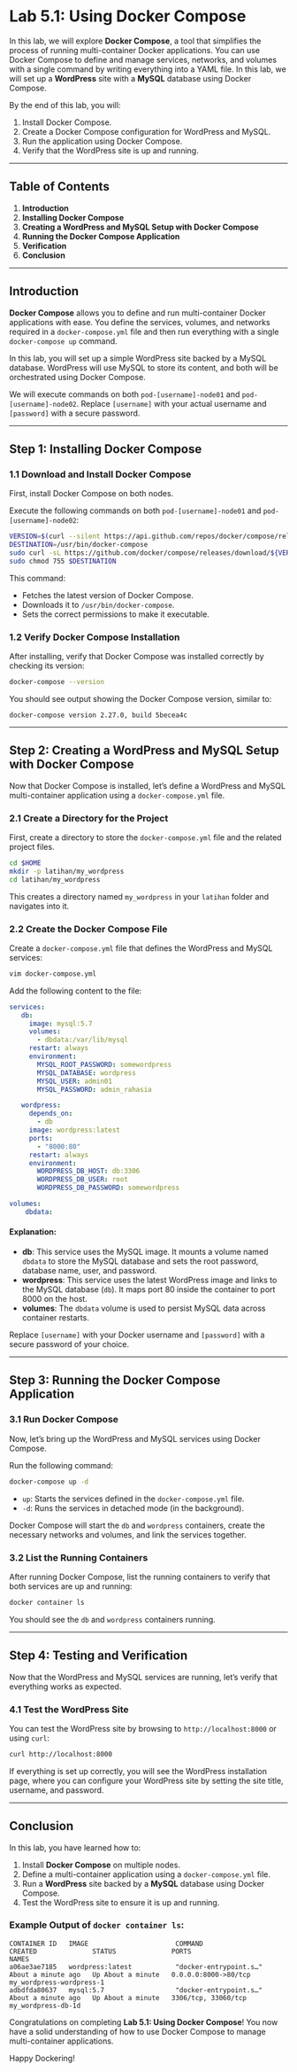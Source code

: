 # Lab 5.1: Using Docker Compose

In this lab, we will explore **Docker Compose**, a tool that simplifies the process of running multi-container Docker applications. You can use Docker Compose to define and manage services, networks, and volumes with a single command by writing everything into a YAML file. In this lab, we will set up a **WordPress** site with a **MySQL** database using Docker Compose.

By the end of this lab, you will:
1. Install Docker Compose.
2. Create a Docker Compose configuration for WordPress and MySQL.
3. Run the application using Docker Compose.
4. Verify that the WordPress site is up and running.

---

## Table of Contents
1. **Introduction**
2. **Installing Docker Compose**
3. **Creating a WordPress and MySQL Setup with Docker Compose**
4. **Running the Docker Compose Application**
5. **Verification**
6. **Conclusion**

---

## Introduction

**Docker Compose** allows you to define and run multi-container Docker applications with ease. You define the services, volumes, and networks required in a `docker-compose.yml` file and then run everything with a single `docker-compose up` command.

In this lab, you will set up a simple WordPress site backed by a MySQL database. WordPress will use MySQL to store its content, and both will be orchestrated using Docker Compose.

We will execute commands on both `pod-[username]-node01` and `pod-[username]-node02`. Replace `[username]` with your actual username and `[password]` with a secure password.

---

## Step 1: Installing Docker Compose

### 1.1 Download and Install Docker Compose

First, install Docker Compose on both nodes.

Execute the following commands on both `pod-[username]-node01` and `pod-[username]-node02`:

```bash
VERSION=$(curl --silent https://api.github.com/repos/docker/compose/releases/latest | jq .name -r)
DESTINATION=/usr/bin/docker-compose
sudo curl -sL https://github.com/docker/compose/releases/download/${VERSION}/docker-compose-$(uname -s)-$(uname -m) -o $DESTINATION
sudo chmod 755 $DESTINATION
```

This command:
- Fetches the latest version of Docker Compose.
- Downloads it to `/usr/bin/docker-compose`.
- Sets the correct permissions to make it executable.

### 1.2 Verify Docker Compose Installation

After installing, verify that Docker Compose was installed correctly by checking its version:

```bash
docker-compose --version
```

You should see output showing the Docker Compose version, similar to:

```
docker-compose version 2.27.0, build 5becea4c
```

---

## Step 2: Creating a WordPress and MySQL Setup with Docker Compose

Now that Docker Compose is installed, let’s define a WordPress and MySQL multi-container application using a `docker-compose.yml` file.

### 2.1 Create a Directory for the Project

First, create a directory to store the `docker-compose.yml` file and the related project files.

```bash
cd $HOME
mkdir -p latihan/my_wordpress
cd latihan/my_wordpress
```

This creates a directory named `my_wordpress` in your `latihan` folder and navigates into it.

### 2.2 Create the Docker Compose File

Create a `docker-compose.yml` file that defines the WordPress and MySQL services:

```bash
vim docker-compose.yml
```

Add the following content to the file:

```yaml
services:
   db:
     image: mysql:5.7
     volumes:
       - dbdata:/var/lib/mysql
     restart: always
     environment:
       MYSQL_ROOT_PASSWORD: somewordpress
       MYSQL_DATABASE: wordpress
       MYSQL_USER: admin01
       MYSQL_PASSWORD: admin_rahasia

   wordpress:
     depends_on:
       - db
     image: wordpress:latest
     ports:
       - "8000:80"
     restart: always
     environment:
       WORDPRESS_DB_HOST: db:3306
       WORDPRESS_DB_USER: root
       WORDPRESS_DB_PASSWORD: somewordpress

volumes:
    dbdata:
```

#### Explanation:
- **db**: This service uses the MySQL image. It mounts a volume named `dbdata` to store the MySQL database and sets the root password, database name, user, and password.
- **wordpress**: This service uses the latest WordPress image and links to the MySQL database (`db`). It maps port 80 inside the container to port 8000 on the host.
- **volumes**: The `dbdata` volume is used to persist MySQL data across container restarts.

Replace `[username]` with your Docker username and `[password]` with a secure password of your choice.

---

## Step 3: Running the Docker Compose Application

### 3.1 Run Docker Compose

Now, let’s bring up the WordPress and MySQL services using Docker Compose.

Run the following command:

```bash
docker-compose up -d
```

- `up`: Starts the services defined in the `docker-compose.yml` file.
- `-d`: Runs the services in detached mode (in the background).

Docker Compose will start the `db` and `wordpress` containers, create the necessary networks and volumes, and link the services together.

### 3.2 List the Running Containers

After running Docker Compose, list the running containers to verify that both services are up and running:

```bash
docker container ls
```

You should see the `db` and `wordpress` containers running.

---

## Step 4: Testing and Verification

Now that the WordPress and MySQL services are running, let’s verify that everything works as expected.

### 4.1 Test the WordPress Site

You can test the WordPress site by browsing to `http://localhost:8000` or using `curl`:

```bash
curl http://localhost:8000
```

If everything is set up correctly, you will see the WordPress installation page, where you can configure your WordPress site by setting the site title, username, and password.

---

## Conclusion

In this lab, you have learned how to:
1. Install **Docker Compose** on multiple nodes.
2. Define a multi-container application using a `docker-compose.yml` file.
3. Run a **WordPress** site backed by a **MySQL** database using Docker Compose.
4. Test the WordPress site to ensure it is up and running.

### Example Output of `docker container ls`:

```
CONTAINER ID   IMAGE                      COMMAND                  CREATED              STATUS              PORTS                    NAMES
a06ae3ae7185   wordpress:latest           "docker-entrypoint.s…"   About a minute ago   Up About a minute   0.0.0.0:8000->80/tcp     my_wordpress-wordpress-1
adbdfda80637   mysql:5.7                  "docker-entrypoint.s…"   About a minute ago   Up About a minute   3306/tcp, 33060/tcp      my_wordpress-db-1d
```

Congratulations on completing **Lab 5.1: Using Docker Compose**! You now have a solid understanding of how to use Docker Compose to manage multi-container applications.

Happy Dockering!
